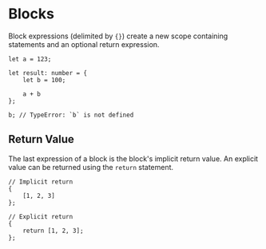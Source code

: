 # Blocks

Block expressions (delimited by `{}`) create a new scope containing statements and an optional return expression.

```egon
let a = 123;

let result: number = {
    let b = 100;

    a + b
};

b; // TypeError: `b` is not defined
```

## Return Value

The last expression of a block is the block's implicit return value. An explicit value can be returned using the `return` statement.

```egon
// Implicit return
{
    [1, 2, 3]
};

// Explicit return
{
    return [1, 2, 3];
};
```